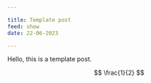 ```yaml
---

title: Template post
feed: show
date: 22-06-2023

---
```


Hello, this is a template post.

$$ \frac{1}{2} $$